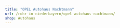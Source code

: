 ```yaml
---
title: "OPEL Autohaus Nachtmann"
url: /rohr-in-niederbayern/opel-autohaus-nachtmann/
shop: Autohaus
---
```

